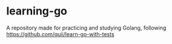 # learning-go
A repository made for practicing and studying Golang, following https://github.com/quii/learn-go-with-tests
